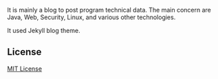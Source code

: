 It is mainly a blog to post program technical data.
The main concern are Java, Web, Security, Linux, and various other technologies.


It used Jekyll blog theme.

<!--
[![GitHub stars](https://img.shields.io/github/stars/gwimong/gwimong.github.io.svg)](https://github.com/gwimong/gwimong.github.io/stargazers)
[![GitHub forks](https://img.shields.io/github/forks/gwimong/gwimong.github.io.svg)](https://github.com/gwimong/gwimong.github.io/network)
[![GitHub issues](https://img.shields.io/github/issues/gwimong/gwimong.github.io.svg)](https://github.com/gwimong/gwimong.github.io/issues)
[![GitHub release](https://img.shields.io/github/release/gwimong/gwimong.github.io.svg)](https://github.com/gwimong/gwimong.github.io/releases)
[![GitHub license](https://img.shields.io/badge/license-MIT-blue.svg)](https://raw.githubusercontent.com/gwimong/gwimong.github.io/master/LICENSE)
-->

## License

[MIT License](https://github.com/gwimong/gwimong.github.io/blob/master/LICENSE.md)
